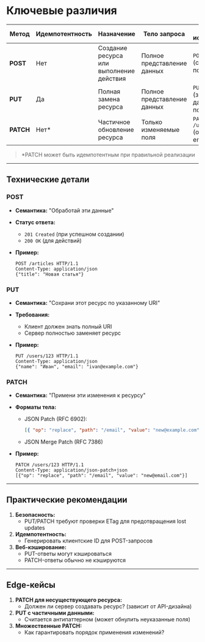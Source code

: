 # **Ключевые различия**

| Метод     | Идемпотентность | Назначение                               | Тело запроса                | Пример использования                               |
| --------- | --------------- | ---------------------------------------- | --------------------------- | -------------------------------------------------- |
| **POST**  | Нет             | Создание ресурса или выполнение действия | Полное представление данных | `POST /users` (создание пользователя)              |
| **PUT**   | Да              | Полная замена ресурса                    | Полное представление данных | `PUT /users/123` (замена всех данных пользователя) |
| **PATCH** | Нет\*           | Частичное обновление ресурса             | Только изменяемые поля      | `PATCH /users/123` (обновление email)              |

> \*PATCH может быть идемпотентным при правильной реализации

---

## **Технические детали**

### **POST**

- **Семантика:** "Обработай эти данные"
- **Статус ответа:**
  - `201 Created` (при успешном создании)
  - `200 OK` (для действий)
- **Пример:**

    ```http
    POST /articles HTTP/1.1
    Content-Type: application/json
    {"title": "Новая статья"}
    ```

### **PUT**

- **Семантика:** "Сохрани этот ресурс по указанному URI"
- **Требования:**
  - Клиент должен знать полный URI
  - Сервер полностью заменяет ресурс
- **Пример:**

    ```http
    PUT /users/123 HTTP/1.1
    Content-Type: application/json
    {"name": "Иван", "email": "ivan@example.com"}
    ```

### **PATCH**

- **Семантика:** "Примени эти изменения к ресурсу"
- **Форматы тела:**
  - JSON Patch (RFC 6902):

    ```json
    [{ "op": "replace", "path": "/email", "value": "new@example.com" }]
    ```

  - JSON Merge Patch (RFC 7386)
- **Пример:**

    ```http
    PATCH /users/123 HTTP/1.1
    Content-Type: application/json-patch+json
    [{"op": "replace", "path": "/email", "value": "new@email.com"}]
    ```

---

## **Практические рекомендации**

1. **Безопасность:**
    - PUT/PATCH требуют проверки ETag для предотвращения lost updates
2. **Идемпотентность:**
    - Генерировать клиентские ID для POST-запросов
3. **Веб-кэширование:**
    - PUT-ответы могут кэшироваться
    - PATCH-ответы обычно не кэшируются

---

## **Edge-кейсы**

1. **PATCH для несуществующего ресурса:**
    - Должен ли сервер создавать ресурс? (зависит от API-дизайна)
2. **PUT с частичными данными:**
    - Считается антипаттерном (может обнулить неуказанные поля)
3. **Множественные PATCH:**
    - Как гарантировать порядок применения изменений?
